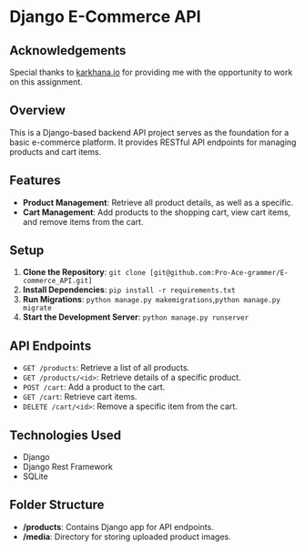 # Django E-Commerce API


## Acknowledgements

Special thanks to [karkhana.io](https://www.karkhana.io) for providing me with the opportunity to work on this assignment.


## Overview

This is a Django-based backend API project serves as the foundation for a basic e-commerce platform. It provides RESTful API endpoints for managing products and cart items.

## Features

- **Product Management**: Retrieve all product details, as well as a specific.
- **Cart Management**: Add products to the shopping cart, view cart items, and remove items from the cart.

## Setup

1. **Clone the Repository**: `git clone [git@github.com:Pro-Ace-grammer/E-commerce_API.git]`
2. **Install Dependencies**: `pip install -r requirements.txt`
3. **Run Migrations**: `python manage.py makemigrations`,`python manage.py migrate`
4. **Start the Development Server**: `python manage.py runserver`

## API Endpoints

- `GET /products`: Retrieve a list of all products.
- `GET /products/<id>`: Retrieve details of a specific product.
- `POST /cart`: Add a product to the cart.
- `GET /cart`: Retrieve cart items.
- `DELETE /cart/<id>`: Remove a specific item from the cart.

## Technologies Used

- Django
- Django Rest Framework
- SQLite

## Folder Structure

- **/products**: Contains Django app for API endpoints.
- **/media**: Directory for storing uploaded product images.
